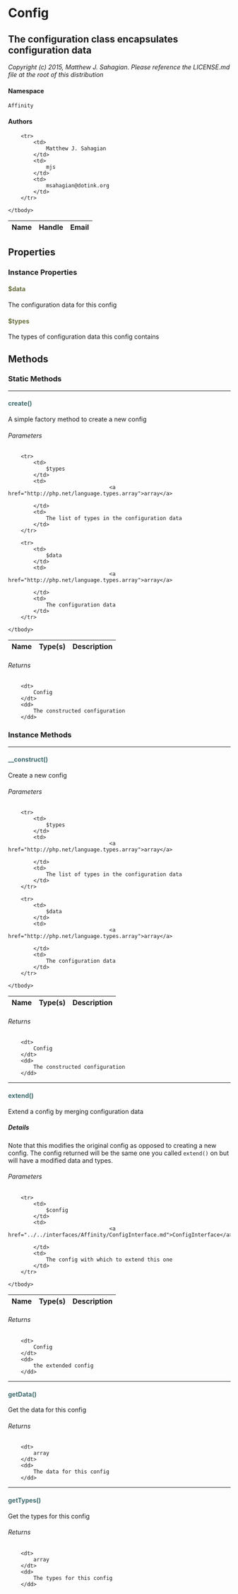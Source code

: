 # Config
## The configuration class encapsulates configuration data

_Copyright (c) 2015, Matthew J. Sahagian_.
_Please reference the LICENSE.md file at the root of this distribution_

#### Namespace

`Affinity`

#### Authors

<table>
	<thead>
		<th>Name</th>
		<th>Handle</th>
		<th>Email</th>
	</thead>
	<tbody>
	
		<tr>
			<td>
				Matthew J. Sahagian
			</td>
			<td>
				mjs
			</td>
			<td>
				msahagian@dotink.org
			</td>
		</tr>
	
	</tbody>
</table>

## Properties

### Instance Properties
#### <span style="color:#6a6e3d;">$data</span>

The configuration data for this config

#### <span style="color:#6a6e3d;">$types</span>

The types of configuration data this config contains




## Methods
### Static Methods
<hr />

#### <span style="color:#3e6a6e;">create()</span>

A simple factory method to create a new config

###### Parameters

<table>
	<thead>
		<th>Name</th>
		<th>Type(s)</th>
		<th>Description</th>
	</thead>
	<tbody>
			
		<tr>
			<td>
				$types
			</td>
			<td>
									<a href="http://php.net/language.types.array">array</a>
				
			</td>
			<td>
				The list of types in the configuration data
			</td>
		</tr>
					
		<tr>
			<td>
				$data
			</td>
			<td>
									<a href="http://php.net/language.types.array">array</a>
				
			</td>
			<td>
				The configuration data
			</td>
		</tr>
			
	</tbody>
</table>

###### Returns

<dl>
	
		<dt>
			Config
		</dt>
		<dd>
			The constructed configuration
		</dd>
	
</dl>




### Instance Methods
<hr />

#### <span style="color:#3e6a6e;">__construct()</span>

Create a new config

###### Parameters

<table>
	<thead>
		<th>Name</th>
		<th>Type(s)</th>
		<th>Description</th>
	</thead>
	<tbody>
			
		<tr>
			<td>
				$types
			</td>
			<td>
									<a href="http://php.net/language.types.array">array</a>
				
			</td>
			<td>
				The list of types in the configuration data
			</td>
		</tr>
					
		<tr>
			<td>
				$data
			</td>
			<td>
									<a href="http://php.net/language.types.array">array</a>
				
			</td>
			<td>
				The configuration data
			</td>
		</tr>
			
	</tbody>
</table>

###### Returns

<dl>
	
		<dt>
			Config
		</dt>
		<dd>
			The constructed configuration
		</dd>
	
</dl>


<hr />

#### <span style="color:#3e6a6e;">extend()</span>

Extend a config by merging configuration data

##### Details

Note that this modifies the original config as opposed to creating a new config.
The config returned will be the same one you called `extend()` on but will have a
modified data and types.

###### Parameters

<table>
	<thead>
		<th>Name</th>
		<th>Type(s)</th>
		<th>Description</th>
	</thead>
	<tbody>
			
		<tr>
			<td>
				$config
			</td>
			<td>
									<a href="../../interfaces/Affinity/ConfigInterface.md">ConfigInterface</a>
				
			</td>
			<td>
				The config with which to extend this one
			</td>
		</tr>
			
	</tbody>
</table>

###### Returns

<dl>
	
		<dt>
			Config
		</dt>
		<dd>
			the extended config
		</dd>
	
</dl>


<hr />

#### <span style="color:#3e6a6e;">getData()</span>

Get the data for this config

###### Returns

<dl>
	
		<dt>
			array
		</dt>
		<dd>
			The data for this config
		</dd>
	
</dl>


<hr />

#### <span style="color:#3e6a6e;">getTypes()</span>

Get the types for this config

###### Returns

<dl>
	
		<dt>
			array
		</dt>
		<dd>
			The types for this config
		</dd>
	
</dl>






